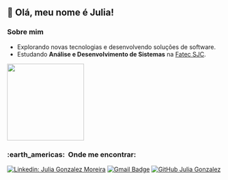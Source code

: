 ## 💜 Olá, meu nome é <strong>Julia!</strong>

<h3> Sobre mim </h3>

- Explorando novas tecnologias e desenvolvendo soluções de software.
- Estudando **Análise e Desenvolvimento de Sistemas** na <a href="http://fatecsjc-prd.azurewebsites.net/">Fatec SJC</a>.


<a href="https://github.com/juliagonzalezmoreira">
  <img height="180em" src="https://github-readme-stats.vercel.app/api?username=juliagonzalezmoreira&theme=buefy&show_icons=true" />
</a>

<br/>

<h3> :earth_americas: &nbsp;Onde me encontrar: </h3> 

[![Linkedin: Julia Gonzalez Moreira](https://img.shields.io/badge/-Julia_Gonzalez-blue?style=flat-square&logo=Linkedin&logoColor=white&link=https://www.linkedin.com/in/julia-gonzalez-moreira/)](https://www.linkedin.com/in/julia-gonzalez-moreira)
[![Gmail Badge](https://img.shields.io/badge/juliagonzalezmoreira@gmail.com-006bed?style=flat-square&logo=Gmail&logoColor=white&link=mailto:juliagonzalezmoreira@gmail.com)](mailto:juliagonzalezmoreira@gmail.com)
[![GitHub Julia Gonzalez]( https://img.shields.io/github/followers/juliagonzalezmoreira?label=follow&style=social)](https://github.com/juliagonzalezmoreira)
